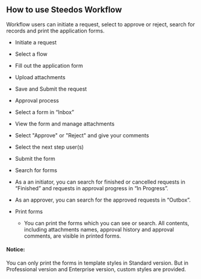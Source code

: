 ## How to use Steedos Workflow
Workflow users can initiate a request, select to approve or reject, search for records and print the application forms.

- Initiate a request
 - Select a flow
 - Fill out the application form
 - Upload attachments
 - Save and Submit the request

- Approval process
 - Select a form in “Inbox”
 - View the form and manage attachments
 - Select "Approve" or "Reject" and give your comments
 - Select the next step user(s)
 - Submit the form

- Search for forms
 - As a an initiator, you can search for finished or cancelled requests in “Finished” and requests in approval progress in “In Progress”. 
 - As an approver, you can search for the approved requests in “Outbox”.

- Print forms
  - You can print the forms which you can see or search. All contents, including attachments names, approval history and approval comments, are visible in printed forms.

#### Notice:
You can only print the forms in template styles in Standard version. But in Professional version and Enterprise version, custom styles are provided.
